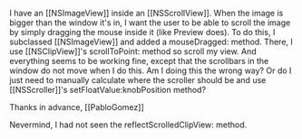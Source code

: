 I have an [[NSImageView]] inside an [[NSScrollView]]. When the image is bigger than the window it's in, I want the user to be able to scroll the image by simply dragging the mouse inside it (like Preview does). To do this, I subclassed [[NSImageView]] and added a mouseDragged: method. There, I use [[NSClipView]]'s scrollToPoint: method so scroll my view. And everything seems to be working fine, except that the scrollbars in the window do not move when I do this. Am I doing this the wrong way? Or do I just need to manually calculate where the scroller should be and use [[NSScroller]]'s setFloatValue:knobPosition method?

Thanks in advance,
[[PabloGomez]]

Nevermind, I had not seen the reflectScrolledClipView: method.